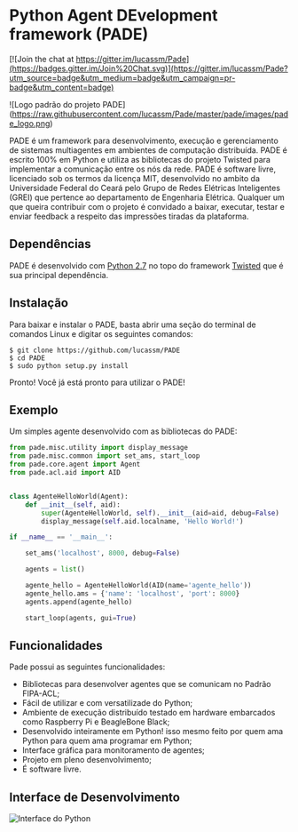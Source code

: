 Python Agent DEvelopment framework (PADE)
==============

[![Join the chat at https://gitter.im/lucassm/Pade](https://badges.gitter.im/Join%20Chat.svg)](https://gitter.im/lucassm/Pade?utm_source=badge&utm_medium=badge&utm_campaign=pr-badge&utm_content=badge)

![Logo padrão do projeto PADE] (https://raw.githubusercontent.com/lucassm/Pade/master/pade/images/pade_logo.png)

PADE é um framework para desenvolvimento, execução e gerenciamento de sistemas multiagentes em ambientes de computação distribuída. PADE é escrito 100% em Python e utiliza as bibliotecas do projeto Twisted para implementar a comunicação entre os nós da rede.
PADE é software livre, licenciado sob os termos da licença MIT, desenvolvido no ambito da Universidade Federal do Ceará pelo Grupo de Redes Elétricas Inteligentes (GREI) que pertence ao departamento de Engenharia Elétrica.
Qualquer um que queira contribuir com o projeto é convidado a baixar, executar, testar e enviar feedback a respeito das impressões tiradas da plataforma.

Dependências
-----

PADE é desenvolvido com [Python 2.7](https://www.python.org/) no topo do framework [Twisted](https://twistedmatrix.com/trac/) que é sua principal dependência.

Instalação
------

Para baixar e instalar o PADE, basta abrir uma seção do terminal de comandos Linux e digitar os seguintes comandos:

	$ git clone https://github.com/lucassm/PADE
	$ cd PADE
	$ sudo python setup.py install

Pronto! Você já está pronto para utilizar o PADE!

Exemplo
------

Um simples agente desenvolvido com as bibliotecas do PADE:

```python
from pade.misc.utility import display_message
from pade.misc.common import set_ams, start_loop
from pade.core.agent import Agent
from pade.acl.aid import AID


class AgenteHelloWorld(Agent):
    def __init__(self, aid):
        super(AgenteHelloWorld, self).__init__(aid=aid, debug=False)
        display_message(self.aid.localname, 'Hello World!')

if __name__ == '__main__':

    set_ams('localhost', 8000, debug=False)

    agents = list()

    agente_hello = AgenteHelloWorld(AID(name='agente_hello'))
    agente_hello.ams = {'name': 'localhost', 'port': 8000}
    agents.append(agente_hello)

    start_loop(agents, gui=True)
```

Funcionalidades
------

Pade possui as seguintes funcionalidades:

* Bibliotecas para desenvolver agentes que se comunicam no Padrão FIPA-ACL;
* Fácil de utilizar e com versatilizade do Python;
* Ambiente de execução distribuído testado em hardware embarcados como Raspberry Pi e BeagleBone Black;
* Desenvolvido inteiramente em Python! isso mesmo feito por quem ama Python para quem ama programar em Python;
* Interface gráfica para monitoramento de agentes;
* Projeto em pleno desenvolvimento;
* É software livre.


Interface de Desenvolvimento
-------

![Interface do Python](https://raw.githubusercontent.com/lucassm/Pade/master/pade/images/interface.png)

